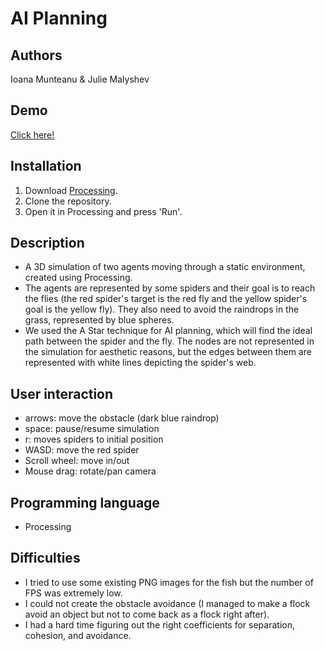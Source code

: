 # AI Planning

## Authors
Ioana Munteanu & Julie Malyshev

## Demo
[Click here!](https://www.youtube.com/watch?v=TT40YGtXIXI)

## Installation
1. Download [Processing](https://processing.org/download/).
2. Clone the repository.
3. Open it in Processing and press 'Run'.

## Description
 - A 3D simulation of two agents moving	through a static environment, created using Processing. 
 - The agents are represented by some spiders and their goal is to reach the flies (the red spider's target is the red fly and the yellow spider's goal is the yellow fly). They also need to avoid the raindrops in the grass, represented by blue spheres.
 -  We used the A Star technique for AI planning, which will find the ideal path between the spider and the fly. The nodes are not represented in the simulation for aesthetic reasons, but the edges between them are represented with white lines depicting the spider's web.
 
## User interaction
 - arrows: move the obstacle (dark blue raindrop)
 - space: pause/resume simulation
 - r: moves spiders to initial position
 - WASD: move the red spider
 - Scroll wheel: move in/out
 - Mouse drag: rotate/pan camera

## Programming language
- Processing 

## Difficulties
- I tried to use some existing PNG images for the fish but the number of FPS was extremely low.
- I could not create the obstacle avoidance  (I managed to make a flock avoid an object but not to come back as a flock right after).
- I had a hard time figuring out the right coefficients for separation, cohesion, and avoidance. 




